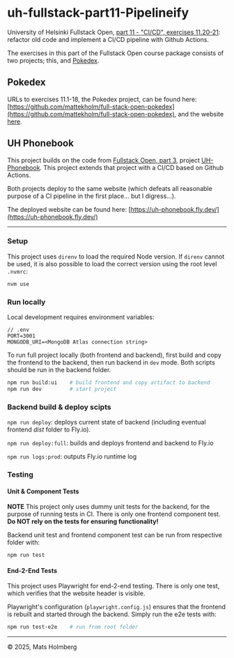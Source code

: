# uh-fullstack-part11-Pipelineify

University of Helsinki Fullstack Open, [part 11 - "CI/CD", exercises 11.20-21](https://fullstackopen.com/en/part11/expanding_further#exercises-11-19-11-21): refactor old code and implement a CI/CD pipeline with Github Actions.

The exercises in this part of the Fullstack Open course package consists of two projects; this, and [Pokedex](https://github.com/mattekholm/full-stack-open-pokedex).

## Pokedex

URLs to exercises 11.1-18, the Pokedex project, can be found here: [https://github.com/mattekholm/full-stack-open-pokedex](https://github.com/mattekholm/full-stack-open-pokedex), and the website [here](https://full-stack-open-pokedex-thrumming-field-9516.fly.dev/).

## UH Phonebook

This project builds on the code from [Fullstack Open, part 3](https://fullstackopen.com/en/part3), project [UH-Phonebook](https://github.com/mattekholm/fullstackopen-phonebook-2024). This project extends that project with a CI/CD based on Github Actions.

Both projects deploy to the same website (which defeats all reasonable purpose of a CI pipeline in the first place... but I digress...).

The deployed website can be found here: [https://uh-phonebook.fly.dev/](https://uh-phonebook.fly.dev/)

---

### Setup

This project uses `direnv` to load the required Node version. If `direnv` cannot be used, it is also possible to load the correct version using the root level `.nvmrc`:

```bash
nvm use
```

### Run locally

Local development requires environment variables:

```env
// .env
PORT=3001
MONGODB_URI=<MongoDB Atlas connection string>
```

To run full project locally (both frontend and backend), first build and copy the frontend to the backend, then run backend in `dev` mode. Both scripts should be run in the backend folder.

```bash
npm run build:ui    # build frontend and copy artifact to backend
npm run dev         # start project
```

### Backend build & deploy scipts

`npm run deploy`: deploys current state of backend (including eventual frontend _dist_ folder to Fly.io).

`npm run deploy:full`: builds and deploys frontend and backend to Fly.io

`npm run logs:prod`: outputs Fly.io runtime log

### Testing

#### Unit & Component Tests

**NOTE** This project only uses dummy unit tests for the backend, for the purpose of running tests in CI. There is only one frontend component test.  **Do NOT rely on the tests for ensuring functionality!**

Backend unit test and frontend component test can be run from respective folder with:

`npm run test`

#### End-2-End Tests

This project uses Playwright for end-2-end testing. There is only one test, which verifies that the website header is visible.

Playwright's configuration (`playwright.config.js`) ensures that the frontend is rebuilt and started through the backend. Simply run the e2e tests with:

```bash
npm run test-e2e    # run from root folder
```

---

&copy; 2025, Mats Holmberg
